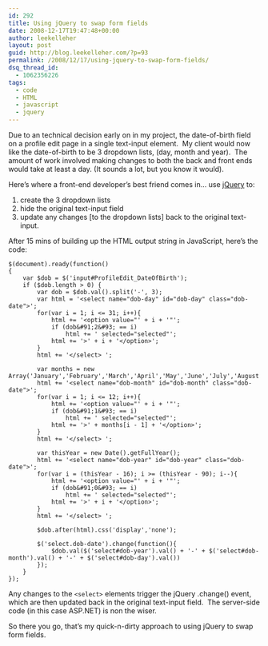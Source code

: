 ```yaml
---
id: 292
title: Using jQuery to swap form fields
date: 2008-12-17T19:47:48+00:00
author: leekelleher
layout: post
guid: http://blog.leekelleher.com/?p=93
permalink: /2008/12/17/using-jquery-to-swap-form-fields/
dsq_thread_id:
  - 1062356226
tags:
  - code
  - HTML
  - javascript
  - jquery
---
```

Due to an technical decision early on in my project, the date-of-birth field on a profile edit page in a single text-input element.  My client would now like the date-of-birth to be 3 dropdown lists, (day, month and year).  The amount of work involved making changes to both the back and front ends would take at least a day. (It sounds a lot, but you know it would).

Here&#8217;s where a front-end developer&#8217;s best friend comes in&#8230; use [jQuery](http://jquery.com/) to:

  1. create the 3 dropdown lists
  2. hide the original text-input field
  3. update any changes [to the dropdown lists] back to the original text-input.

After 15 mins of building up the HTML output string in JavaScript, here&#8217;s the code:

```jscript
$(document).ready(function()
{
	var $dob = $('input#ProfileEdit_DateOfBirth');
	if ($dob.length > 0) {
		var dob = $dob.val().split('-', 3);
		var html = '<select name="dob-day" id="dob-day" class="dob-date">';
		for(var i = 1; i <= 31; i++){
			html += '<option value="' + i + '"';
			if (dob&#91;2&#93; == i)
				html += ' selected="selected"';
			html += '>' + i + '</option>';
		}
		html += '</select> ';

		var months = new Array('January','February','March','April','May','June','July','August','September','October','November','December');
		html += '<select name="dob-month" id="dob-month" class="dob-date">';
		for(var i = 1; i <= 12; i++){
			html += '<option value="' + i + '"';
			if (dob&#91;1&#93; == i)
				html += ' selected="selected"';
			html += '>' + months[i - 1] + '</option>';
		}
		html += '</select> ';

		var thisYear = new Date().getFullYear();
		html += '<select name="dob-year" id="dob-year" class="dob-date">';
		for(var i = (thisYear - 16); i >= (thisYear - 90); i--){
			html += '<option value="' + i + '"';
			if (dob&#91;0&#93; == i)
				html += ' selected="selected"';
			html += '>' + i + '</option>';
		}
		html += '</select> ';

		$dob.after(html).css('display','none');

		$('select.dob-date').change(function(){
			$dob.val($('select#dob-year').val() + '-' + $('select#dob-month').val() + '-' + $('select#dob-day').val())
		});
	}
});
```

Any changes to the `<select>` elements trigger the jQuery .change() event, which are then updated back in the original text-input field.  The server-side code (in this case ASP.NET) is non the wiser.

So there you go, that&#8217;s my quick-n-dirty approach to using jQuery to swap form fields.
